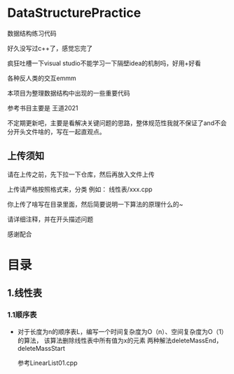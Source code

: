 # DataStructurePractice
数据结构练习代码

好久没写过c++了，感觉忘完了

疯狂吐槽一下visual studio不能学习一下隔壁idea的机制吗，好用+好看

各种反人类的交互emmm



本项目为整理数据结构中出现的一些重要代码

参考书目主要是 王道2021

不定期更新吧，主要是看解决关键问题的思路，整体规范性我就不保证了and不会分开头文件啥的，写在一起直观点。

## 上传须知

请在上传之前，先下拉一下仓库，然后再放入文件上传

上传请严格按照格式来，分类 例如： 线性表/xxx.cpp

你上传了啥写在目录里面，然后简要说明一下算法的原理什么的~

请详细注释，并在开头描述问题

感谢配合

# 目录

## 1.线性表

### 1.1顺序表

- 对于长度为n的顺序表L，编写一个时间复杂度为O（n）、空间复杂度为O（1）的算法，
  该算法删除线性表中所有值为x的元素
  两种解法deleteMassEnd，deleteMassStart

  参考LinearList01.cpp

  

